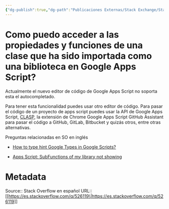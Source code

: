 ```yaml
---
{"dg-publish":true,"dg-path":"Publicaciones Externas/Stack Exchange/Stack Overflow en español/es.stackoverflow.com-526119.md","permalink":"/publicaciones-externas/stack-exchange/stack-overflow-en-espanol/es-stackoverflow-com-526119/","title":"Como puedo acceder a las propiedades y funciones de una clase que ha sido importada como una biblioteca en Google Apps Script?","hide":true,"noteIcon":"default","created":"2024-04-03T12:49:10.728-06:00","updated":"2024-04-05T16:43:57.687-06:00"}
---
```


# Como puedo acceder a las propiedades y funciones de una clase que ha sido importada como una biblioteca en Google Apps Script?

Actualmente el nuevo editor de código de Google Apps Script no soporta esta el autocompletado.

Para tener esta funcionalidad puedes usar otro editor de código. Para pasar el código de un proyecto de apps script puedes usar la API de Google Apps Script, [CLASP][1], la extensión de Chrome Google Apps Script GitHub Assistant para pasar el código a GitHub, GitLab, Bitbucket y quizás otros, entre otras alternativas.

Preguntas relacionadas en SO en inglés

- [How to type hint Google Types in Google Scripts?](https://stackoverflow.com/q/64554534/1595451)
- [Apps Script: SubFunctions of my library not showing](https://stackoverflow.com/q/70624789/1595451)


  [1]: https://developers.google.com/apps-script/guides/clasp

# Metadata
Source:: Stack Overflow en español
URL:: [[https://es.stackoverflow.com/q/526119\|https://es.stackoverflow.com/q/526119]]

